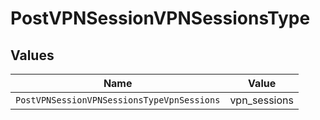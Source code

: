 # PostVPNSessionVPNSessionsType


## Values

| Name                                       | Value                                      |
| ------------------------------------------ | ------------------------------------------ |
| `PostVPNSessionVPNSessionsTypeVpnSessions` | vpn_sessions                               |